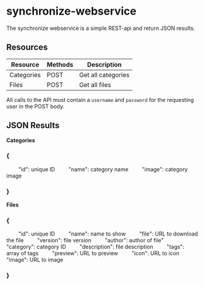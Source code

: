 synchronize-webservice
======================

The synchronize webservice is a simple REST-api and return JSON results.

Resources
---------

|Resource    | Methods    | Description        |
|------------|------------|--------------------|
|Categories  | POST       | Get all categories |
|Files       | POST       | Get all files      |

All calls to the API must contain a `username` and `password` for the requesting user in the POST body.

JSON Results
------------

**Categories**

### {

&emsp;&emsp; "id": unique ID
&emsp;&emsp; "name": category name
&emsp;&emsp; "image": category image

### }

**Files**

### {
	
&emsp;&emsp; "id": unique ID
&emsp;&emsp; "name": name to show
&emsp;&emsp; "file": URL to download the file
&emsp;&emsp; "version": file version
&emsp;&emsp; "author": author of file"
&emsp;&emsp; "category": category ID
&emsp;&emsp; "description": file description
&emsp;&emsp; "tags": array of tags
&emsp;&emsp; "preview": URL to preview
&emsp;&emsp; "icon": URL to icon
&emsp;&emsp; "image": URL to image

### }